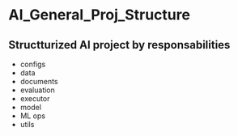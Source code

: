 # AI_General_Proj_Structure

## Structturized AI project by responsabilities

- configs
- data
- documents
- evaluation
- executor
- model
- ML ops
- utils
